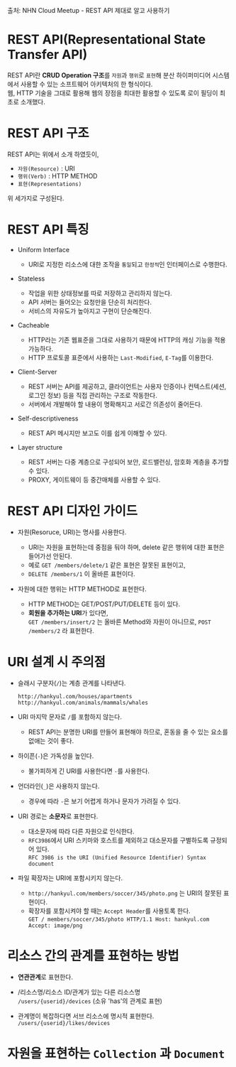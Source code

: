출처: NHN Cloud Meetup - REST API 제대로 알고 사용하기

# REST API(Representational State Transfer API)

REST API란 <b>CRUD Operation 구조</b>를 `자원`과 `행위`로 `표현`해 분산 하이퍼미디어 시스템에서 사용할 수 있는 소프트웨어 아키텍처의 한 형식이다.  
웹, HTTP 기술을 그대로 활용해 웹의 장점을 최대한 활용할 수 있도록 로이 필딩이 최초로 소개했다.  

# REST API 구조
REST API는 위에서 소개 하였듯이, 
* `자원(Resource)` : URI
* `행위(Verb)` : HTTP METHOD
* `표현(Representations)`

위 세가지로 구성된다. 

# REST API 특징

* Uniform Interface
  * URI로 지정한 리소스에 대한 조작을 `통일`되고 `한정적`인 인터페이스로 수행한다.


* Stateless
  * 작업을 위한 상태정보를 따로 저장하고 관리하지 않는다.
  * API 서버는 들어오는 요청만을 단순히 처리한다.
  * 서비스의 자유도가 높아지고 구현이 단순해진다.


* Cacheable
  * HTTP라는 기존 웹표준을 그대로 사용하기 때문에 HTTP의 캐싱 기능을 적용 가능하다.
  * HTTP 프로토콜 표준에서 사용하는 `Last-Modified`, `E-Tag`를 이용한다.

* Client-Server
  * REST 서버는 API를 제공하고, 클라이언트는 사용자 인증이나 컨텍스트(세션, 로그인 정보) 등을 직접 관리하는 구조로 작동한다. 
  * 서버에서 개발해야 할 내용이 명확해지고 서로간 의존성이 줄어든다. 

* Self-descriptiveness
  * REST API 메시지만 보고도 이를 쉽게 이해할 수 있다.  

* Layer structure
  * REST 서버는 다중 계층으로 구성되어 보안, 로드밸런싱, 암호화 계층을 추가할 수 있다.
  * PROXY, 게이트웨이 등 중간매체를 사용할 수 있다. 

# REST API 디자인 가이드

* 자원(Resoruce, URI)는 명사를 사용한다.  
   * URI는 자원을 표현하는데 중점을 둬야 하며, delete 같은 행위에 대한 표현은 들어가선 안된다.
   * 예로 `GET /members/delete/1` 같은 표현은 잘못된 표현이고,
   * `DELETE /members/1` 이 올바른 표현이다.  

* 자원에 대한 행위는 HTTP METHOD로 표현한다.
  * HTTP METHOD는 GET/POST/PUT/DELETE 등이 있다. 
  * <b>회원을 추가하는 URI</b>가 있다면,  
    `GET /members/insert/2` 는 올바른 Method와 자원이 아니므로, `POST /members/2` 라 표현한다.  
    
# URI 설계 시 주의점

* 슬래시 구분자(`/`)는 계층 관계를 나타낸다.  
  ```
  http://hankyul.com/houses/apartments
  http://hankyul.com/animals/mammals/whales
  ```

* URI 마지막 문자로 `/`를 포함하지 않는다.
  * REST API는 분명한 URI를 만들어 표현해야 하므로, 혼동을 줄 수 있는 요소를 없애는 것이 좋다.


* 하이픈(`-`)은 가독성을 높인다.
  * 불가피하게 긴 URI를 사용한다면 `-`를 사용한다. 

* 언더라인(`_`)은 사용하지 않는다. 
  * 경우에 따라 `-`은 보기 어렵게 하거나 문자가 가려질 수 있다.

* URI 경로는 <b>소문자</b>로 표현한다.
  * 대소문자에 따라 다른 자원으로 인식한다.
  * `RFC3986`에서 URI 스키마와 호스트를 제외하고 대소문자를 구별하도록 규정되어 있다.  
    `RFC 3986 is the URI (Unified Resource Identifier) Syntax document`
    
* 파일 확장자는 URI에 포함시키지 않는다.  
  * `http://hankyul.com/members/soccer/345/photo.png` 는 URI의 잘못된 표현이다.   
  * 확장자를 포함시켜야 할 때는 `Accept Header`를 사용토록 한다.  
    `GET / members/soccer/345/photo HTTP/1.1 Host: hankyul.com Accept: image/png`
    
# 리소스 간의 관계를 표현하는 방법

* <b>연관관계</b>로 표현한다.   

* /리소스명/리소스 ID/관계가 있는 다른 리소스명    
 `/users/{userid}/devices` (소유 'has'의 관계로 표현)
 
* 관계명이 복잡하다면 서브 리소스에 명시적 표현한다.   
  `/users/{userid}/likes/devices`
  
# 자원을 표현하는 `Collection` 과 `Document`

